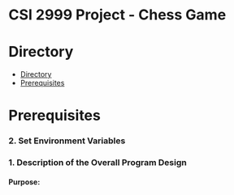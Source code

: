 # CSI 2999 Project - Chess Game

# Directory

- [Directory](#directory)
- [Prerequisites](#prerequisites)


# Prerequisites



### 2. Set Environment Variables




### 1. Description of the Overall Program Design

#### Purpose:
